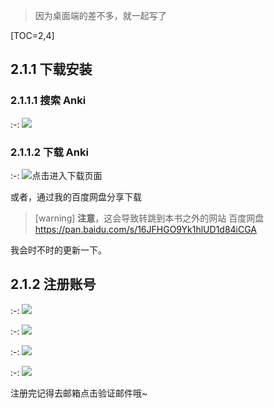 
> 因为桌面端的差不多，就一起写了

[TOC=2,4]

## 2.1.1 下载安装

### 2.1.1.1 搜索 Anki

:-: ![](../.gitbook/assets/TIM截图20181006133833.png)

### 2.1.1.2 下载  Anki

:-: ![&#x70B9;&#x51FB;&#x8FDB;&#x5165;&#x4E0B;&#x8F7D;&#x9875;&#x9762;](../.gitbook/assets/download.png)

或者，通过我的百度网盘分享下载
>[warning]    **注意**，这会导致转跳到本书之外的网站
> 百度网盘
> https://pan.baidu.com/s/16JFHGO9Yk1hlUD1d84iCGA

我会时不时的更新一下。

## 2.1.2 注册账号

:-: ![](../.gitbook/assets/TIM截图20181006015257.png)

:-: ![](../.gitbook/assets/TIM截图20181006015507.png)

:-: ![](../.gitbook/assets/TIM图片20181006084506.png)

:-: ![](../.gitbook/assets/TIM截图20181006084546.png)

注册完记得去邮箱点击验证邮件哦~